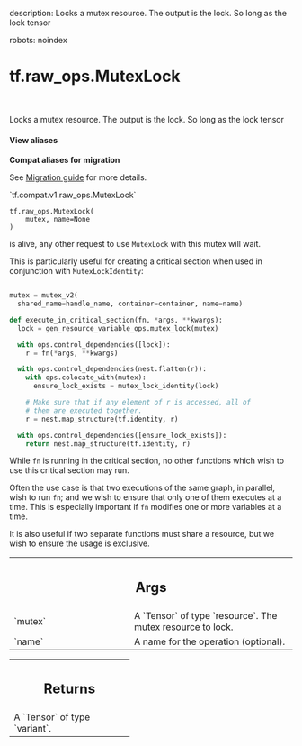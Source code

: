description: Locks a mutex resource.  The output is the lock.  So long as the lock tensor

robots: noindex

# tf.raw_ops.MutexLock

<!-- Insert buttons and diff -->

<table class="tfo-notebook-buttons tfo-api nocontent" align="left">

</table>



Locks a mutex resource.  The output is the lock.  So long as the lock tensor

<section class="expandable">
  <h4 class="showalways">View aliases</h4>
  <p>
<b>Compat aliases for migration</b>
<p>See
<a href="https://www.tensorflow.org/guide/migrate">Migration guide</a> for
more details.</p>
<p>`tf.compat.v1.raw_ops.MutexLock`</p>
</p>
</section>

<pre class="devsite-click-to-copy prettyprint lang-py tfo-signature-link">
<code>tf.raw_ops.MutexLock(
    mutex, name=None
)
</code></pre>



<!-- Placeholder for "Used in" -->

is alive, any other request to use `MutexLock` with this mutex will wait.

This is particularly useful for creating a critical section when used in
conjunction with `MutexLockIdentity`:

```python

mutex = mutex_v2(
  shared_name=handle_name, container=container, name=name)

def execute_in_critical_section(fn, *args, **kwargs):
  lock = gen_resource_variable_ops.mutex_lock(mutex)

  with ops.control_dependencies([lock]):
    r = fn(*args, **kwargs)

  with ops.control_dependencies(nest.flatten(r)):
    with ops.colocate_with(mutex):
      ensure_lock_exists = mutex_lock_identity(lock)

    # Make sure that if any element of r is accessed, all of
    # them are executed together.
    r = nest.map_structure(tf.identity, r)

  with ops.control_dependencies([ensure_lock_exists]):
    return nest.map_structure(tf.identity, r)
```

While `fn` is running in the critical section, no other functions which wish to
use this critical section may run.

Often the use case is that two executions of the same graph, in parallel,
wish to run `fn`; and we wish to ensure that only one of them executes
at a time.  This is especially important if `fn` modifies one or more
variables at a time.

It is also useful if two separate functions must share a resource, but we
wish to ensure the usage is exclusive.

<!-- Tabular view -->
 <table class="responsive fixed orange">
<colgroup><col width="214px"><col></colgroup>
<tr><th colspan="2"><h2 class="add-link">Args</h2></th></tr>

<tr>
<td>
`mutex`
</td>
<td>
A `Tensor` of type `resource`. The mutex resource to lock.
</td>
</tr><tr>
<td>
`name`
</td>
<td>
A name for the operation (optional).
</td>
</tr>
</table>



<!-- Tabular view -->
 <table class="responsive fixed orange">
<colgroup><col width="214px"><col></colgroup>
<tr><th colspan="2"><h2 class="add-link">Returns</h2></th></tr>
<tr class="alt">
<td colspan="2">
A `Tensor` of type `variant`.
</td>
</tr>

</table>

